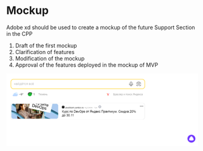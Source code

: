 # Mockup

Adobe xd should be used to create a mockup of the future Support Section in the CPP

1. Draft of the first mockup
2. Clarification of features
3. Modification of the mockup
4. Approval of the features deployed in the mockup of MVP

![mockup_image](Image/Landing_page.png)